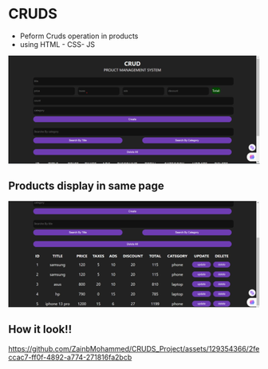 # CRUDS
- Peform Cruds operation in products
- using HTML - CSS- JS


![input fields](cruds.png)

## Products display in same page 

![products info](crud2.png)

## How it look!!

https://github.com/ZainbMohammed/CRUDS_Project/assets/129354366/2feccac7-ff0f-4892-a774-271816fa2bcb

